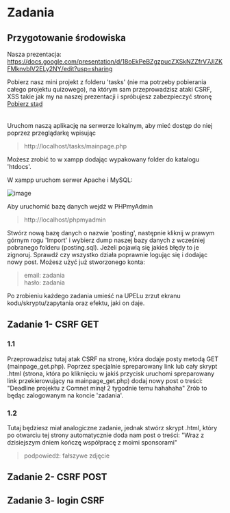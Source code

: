 # Zadania

## Przygotowanie środowiska

Nasza prezentacja: https://docs.google.com/presentation/d/18oEkPeBZgzpucZXSkNZZfrV7JIZKFMknvblV2ELy2NY/edit?usp=sharing

Pobierz nasz mini projekt z folderu 'tasks' (nie ma potrzeby pobierania całego projektu quizowego), na którym sam przeprowadzisz ataki CSRF, XSS takie jak my na naszej prezentacji i spróbujesz zabezpieczyć stronę </br>
[Pobierz stąd](https://drive.google.com/file/d/1CENacje-JxjyBzniWqFldpH-EGFcZsLM/view?usp=sharing) </br> </br> </br>
Uruchom naszą aplikację na serwerze lokalnym, aby mieć dostęp do niej poprzez przeglądarkę wpisując
> http://localhost/tasks/mainpage.php

Możesz zrobić to w xampp dodając wypakowany folder do katalogu 'htdocs'. </br>

W xampp uruchom serwer Apache i MySQL:

![image](https://github.com/miwasil/ItaloQuizz/assets/115273240/b8599d69-3eab-4ced-8cce-fee5398629f3)



Aby uruchomić bazę danych wejdź w PHPmyAdmin
> http://localhost/phpmyadmin

Stwórz nową bazę danych o nazwie 'posting', następnie kliknij w prawym górnym rogu 'Import' i wybierz dump naszej bazy danych z wcześniej pobranego folderu (posting.sql). Jeżeli pojawią się jakieś błędy to je zignoruj.
Sprawdź czy wszystko działa poprawnie logując się i dodając nowy post. Możesz użyć już stworzonego konta:

> email: zadania </br>
> hasło: zadania

Po zrobieniu każdego zadania umieść na UPELu zrzut ekranu kodu/skryptu/zapytania oraz efektu, jaki on daje.

## Zadanie 1- CSRF GET
### 1.1

Przeprowadzisz tutaj atak CSRF na stronę, która dodaje posty metodą GET (mainpage_get.php).
Poprzez specjalnie spreparowany link lub cały skrypt .html (strona, która po kliknięciu w jakiś przycisk uruchomi spreparowany link przekierowujący na mainpage_get.php) dodaj nowy post o treści: "Deadline projektu z Comnet minął 2 tygodnie temu hahahaha"
Zrób to będąc zalogowanym na koncie 'zadania'.

### 1.2

Tutaj będziesz miał analogiczne zadanie, jednak stwórz skrypt .html, który po otwarciu tej strony automatycznie doda nam post o treści: "Wraz z dzisiejszym dniem kończę współpracę z moimi sponsorami"

> podpowiedź: fałszywe zdjęcie

## Zadanie 2- CSRF POST



## Zadanie 3- login CSRF

